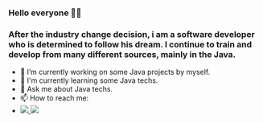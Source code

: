 ### Hello everyone 👋👋
### After the industry change decision, i am a software developer who is determined to follow his dream. I continue to train and develop from many different sources, mainly in the Java.

- 🔭 I’m currently working on some Java projects by myself.
- 🌱 I'm currently learning some Java techs.
- 💬 Ask me about Java techs.
- 📫 How to reach me:
- 
  <a href="https://www.linkedin.com/in/batuhankiltac/"> <img src="https://img.shields.io/badge/LinkedIn-0077B5?style=for-the-badge&logo=linkedin&logoColor=white">
  <a href="https://www.hackerrank.com/lbakteri"> <img src="https://img.shields.io/badge/-Hackerrank-2EC866?style=for-the-badge&logo=HackerRank&logoColor=white">
